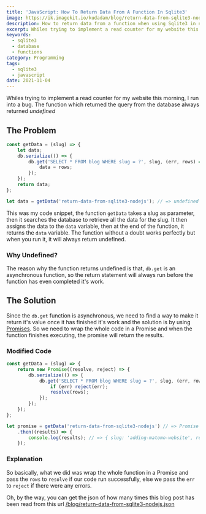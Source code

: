 ```yaml
---
title: 'JavaScript: How To Return Data From A Function In Sqlite3'
image: https://ik.imagekit.io/kudadam/blog/return-data-from-sqlite3-nodejs/hero.jpg
description: How to return data from a function when using Sqlite3 in node javascript
excerpt: Whiles trying to implement a read counter for my website this morning, I run into a bug. The function which returned the query from the database always returned undefined
keywords: 
  - sqlite3
  - database
  - functions
category: Programming
tags:
  - sqlite3
  - javascript
date: 2021-11-04
---
```


<p class="intro">
 Whiles trying to implement a read counter for my website this morning, I run into a bug. The function which returned the query from the database always returned <i>undefined</i>
</p>

## The Problem

```javascript
const getData = (slug) => {
	let data;
	db.serialize(() => {
		db.get('SELECT * FROM blog WHERE slug = ?', slug, (err, rows) => {
			data = rows;
		});
	});
	return data;
};

let data = getData('return-data-from-sqlite3-nodejs'); // => undefined
```

This was my code snippet, the function `getData` takes a slug as parameter, then it searches the database to retrieve all the data for the slug. It then assigns the data to the `data` variable, then at the end of the function, it returns the `data` variable. The function without a doubt works perfectly but when you run it, it will always return undefined.

### Why Undefined?

The reason why the function returns undefined is that, `db.get` is an asynchronous function, so the return statement will always run before the function has even completed it's work.

## The Solution

Since the `db.get` function is asynchronous, we need to find a way to make it return it's value once it has finished it's work and the solution is by using [Promises](https://developer.mozilla.org/en-US/docs/Web/JavaScript/Reference/Global_Objects/Promise). So we need to wrap the whole code in a Promise and when the function finishes executing, the promise will return the results.

### Modified Code

```javascript
const getData = (slug) => {
	return new Promise((resolve, reject) => {
		db.serialize(() => {
			db.get('SELECT * FROM blog WHERE slug = ?', slug, (err, rows) => {
				if (err) reject(err);
				resolve(rows);
			});
		});
	});
};

let promise = getData('return-data-from-sqlite3-nodejs') // => Promise { <pending> }
	.then((results) => {
		console.log(results); // => { slug: 'adding-matomo-website', read_times: 1, shares: 0, likes: 0 }
	});
```

### Explanation

So basically, what we did was wrap the whole function in a Promise and pass the `rows` to `resolve` if our code run successfully, else we pass the `err` to `reject` if there were any errors.

Oh, by the way, you can get the json of how many times this blog post has been read from this url [/blog/return-data-from-sqlite3-nodejs.json](https://www.kudadam.com/blog/return-data-from-sqlite3-nodejs.json)
